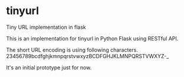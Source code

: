 # tinyurl
Tiny URL implementation in flask

This is an implementation for tinyurl in Python Flask using RESTful API.

The short URL encoding is using following characters.
23456789bcdfghjkmnpqrstvwxyzBCDFGHJKLMNPQRSTVWXYZ-_

It's an initial prototype just for now.
